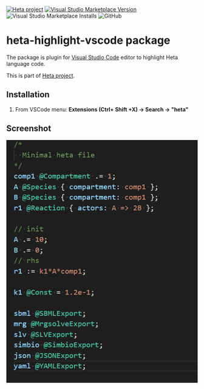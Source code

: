 [![Heta project](https://img.shields.io/badge/%CD%B1-Heta_project-blue)](https://hetalang.github.io/)
[![Visual Studio Marketplace Version](https://img.shields.io/visual-studio-marketplace/v/insysbio.heta-highlight-vscode)](https://marketplace.visualstudio.com/items?itemName=insysbio.heta-highlight-vscode)
![Visual Studio Marketplace Installs](https://img.shields.io/visual-studio-marketplace/i/insysbio.heta-highlight-vscode)
![GitHub](https://img.shields.io/github/license/insysbio/heta-highlight-vscode)

# heta-highlight-vscode package

The package is plugin for [Visual Studio Code](https://code.visualstudio.com/) editor to highlight Heta language code.

This is part of [Heta project](https://hetalang.github.io/).

## Installation
1) From VSCode menu: **Extensions (Ctrl+ Shift +X) -> Search -> "heta"**

## Screenshot
![Screenshot of the package](./screen0.png)
